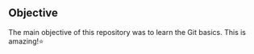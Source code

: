 ## Objective
The main objective of this repository was to learn the Git basics. This is amazing!:star:
